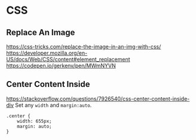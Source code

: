 # CSS

## Replace An Image
https://css-tricks.com/replace-the-image-in-an-img-with-css/
https://developer.mozilla.org/en-US/docs/Web/CSS/content#element_replacement
https://codepen.io/gerkenv/pen/MWmNYVN

## Center Content Inside <div>
https://stackoverflow.com/questions/7926540/css-center-content-inside-div
Set any `width` and `margin:auto`.
```
.center {
    width: 655px;
    margin: auto;
}
```
